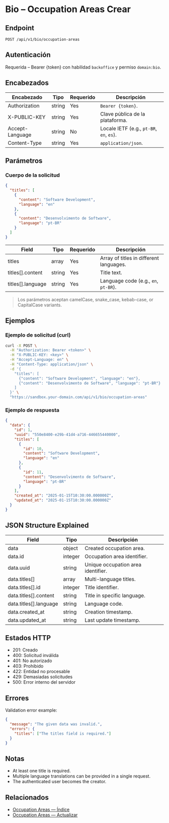 # Bio – Occupation Areas Crear

## Endpoint

```
POST /api/v1/bio/occupation-areas
```

## Autenticación

Requerida – Bearer {token} con habilidad `backoffice` y permiso `domain:bio`.

## Encabezados

| Encabezado           | Tipo   | Requerido | Descripción |
| ---------------- | ------ | -------- | ----------- |
| Authorization    | string | Yes      | `Bearer {token}`. |
| X-PUBLIC-KEY     | string | Yes      | Clave pública de la plataforma. |
| Accept-Language  | string | No       | Locale IETF (e.g., `pt-BR`, `en`, `es`). |
| Content-Type     | string | Yes      | `application/json`. |

## Parámetros

### Cuerpo de la solicitud

```json
{
  "titles": [
    {
      "content": "Software Development",
      "language": "en"
    },
    {
      "content": "Desenvolvimento de Software",
      "language": "pt-BR"
    }
  ]
}
```

| Field             | Tipo   | Requerido | Descripción |
| ----------------- | ------ | -------- | ----------- |
| titles            | array  | Yes      | Array of titles in different languages. |
| titles[].content  | string | Yes      | Title text. |
| titles[].language | string | Yes      | Language code (e.g., `en`, `pt-BR`). |

> Los parámetros aceptan camelCase, snake_case, kebab-case, or CapitalCase variants.

## Ejemplos

### Ejemplo de solicitud (curl)

```bash
curl -X POST \
  -H "Authorization: Bearer <token>" \
  -H "X-PUBLIC-KEY: <key>" \
  -H "Accept-Language: en" \
  -H "Content-Type: application/json" \
  -d '{
    "titles": [
      {"content": "Software Development", "language": "en"},
      {"content": "Desenvolvimento de Software", "language": "pt-BR"}
    ]
  }' \
  "https://sandbox.your-domain.com/api/v1/bio/occupation-areas"
```

### Ejemplo de respuesta

```json
{
  "data": {
    "id": 1,
    "uuid": "550e8400-e29b-41d4-a716-446655440000",
    "titles": [
      {
        "id": 10,
        "content": "Software Development",
        "language": "en"
      },
      {
        "id": 11,
        "content": "Desenvolvimento de Software",
        "language": "pt-BR"
      }
    ],
    "created_at": "2025-01-15T10:30:00.000000Z",
    "updated_at": "2025-01-15T10:30:00.000000Z"
  }
}
```

## JSON Structure Explained

| Field                  | Tipo    | Descripción |
| ---------------------- | ------- | ----------- |
| data                   | object  | Created occupation area. |
| data.id                | integer | Occupation area identifier. |
| data.uuid              | string  | Unique occupation area identifier. |
| data.titles[]          | array   | Multi-language titles. |
| data.titles[].id       | integer | Title identifier. |
| data.titles[].content  | string  | Title in specific language. |
| data.titles[].language | string  | Language code. |
| data.created_at        | string  | Creation timestamp. |
| data.updated_at        | string  | Last update timestamp. |

## Estados HTTP

- 201: Creado
- 400: Solicitud inválida
- 401: No autorizado
- 403: Prohibido
- 422: Entidad no procesable
- 429: Demasiadas solicitudes
- 500: Error interno del servidor

## Errores

Validation error example:

```json
{
  "message": "The given data was invalid.",
  "errors": {
    "titles": ["The titles field is required."]
  }
}
```

## Notas

- At least one title is required.
- Multiple language translations can be provided in a single request.
- The authenticated user becomes the creator.

## Relacionados

- [Occupation Areas — Índice](OccupationAreaÍndice.md)
- [Occupation Areas — Actualizar](OccupationAreaActualizar.md)
